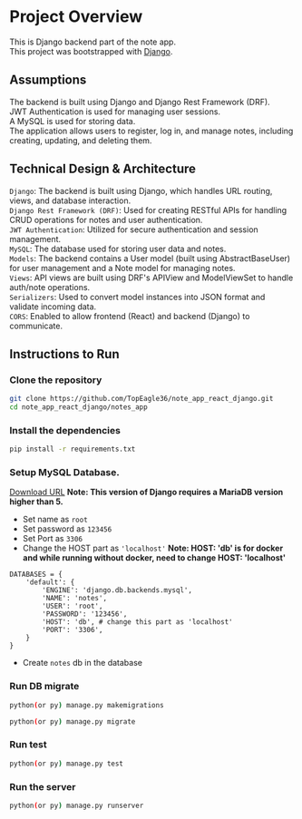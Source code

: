 # Project Overview

This is Django backend part of the note app.\
This project was bootstrapped with [Django](https://www.djangoproject.com/start/).

## Assumptions

The backend is built using Django and Django Rest Framework (DRF).\
JWT Authentication is used for managing user sessions.\
A MySQL is used for storing data.\
The application allows users to register, log in, and manage notes, including creating, updating, and deleting them.

## Technical Design & Architecture

`Django`: The backend is built using Django, which handles URL routing, views, and database interaction.\
`Django Rest Framework (DRF)`: Used for creating RESTful APIs for handling CRUD operations for notes and user authentication.\
`JWT Authentication`: Utilized for secure authentication and session management.\
`MySQL`: The database used for storing user data and notes.\
`Models`: The backend contains a User model (built using AbstractBaseUser) for user management and a Note model for managing notes.\
`Views`: API views are built using DRF's APIView and ModelViewSet to handle auth/note operations.\
`Serializers`: Used to convert model instances into JSON format and validate incoming data.\
`CORS`: Enabled to allow frontend (React) and backend (Django) to communicate.

## Instructions to Run

### Clone the repository

```bash
git clone https://github.com/TopEagle36/note_app_react_django.git
cd note_app_react_django/notes_app
```

### Install the dependencies

```bash
pip install -r requirements.txt
```

### Setup MySQL Database.

[Download URL](https://mariadb.org/download/)
**Note: This version of Django requires a MariaDB version higher than 5.**
- Set name as `root`
- Set password as `123456`
- Set Port as `3306`
- Change the HOST part as `'localhost'` **Note: HOST: 'db' is for docker and while running without docker, need to change HOST: 'localhost'**

```plaintext
DATABASES = {
    'default': {
        'ENGINE': 'django.db.backends.mysql',
        'NAME': 'notes',
        'USER': 'root',
        'PASSWORD': '123456',
        'HOST': 'db', # change this part as 'localhost'
        'PORT': '3306',
    }
}
```

- Create `notes` db in the database

### Run DB migrate

```bash
python(or py) manage.py makemigrations
```

```bash
python(or py) manage.py migrate
```

### Run test

```bash
python(or py) manage.py test
```

### Run the server

```bash
python(or py) manage.py runserver
```


